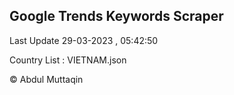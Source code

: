 

## Google Trends Keywords Scraper 
 
Last Update 29-03-2023 , 05:42:50

Country List :
VIETNAM.json



© Abdul Muttaqin 
